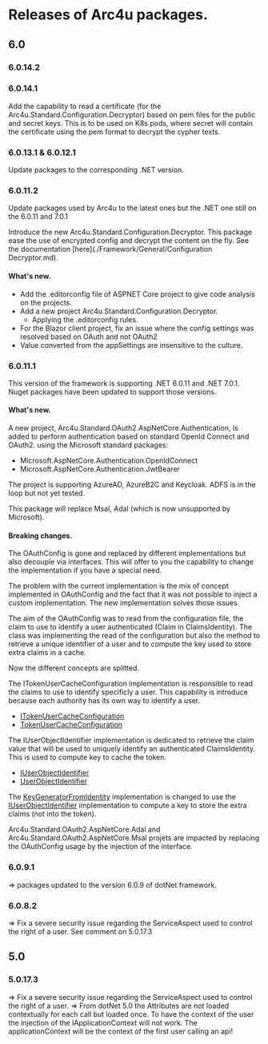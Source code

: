 # Releases of Arc4u packages.


## 6.0

### 6.0.14.2

### 6.0.14.1

Add the capability to read a certificate (for the Arc4u.Standard.Configuration.Decryptor) based on pem files for the public and secret keys.
This is to be used on K8s pods, where secret will contain the certificate using the pem format to decrypt the cypher texts.

### 6.0.13.1 &  6.0.12.1

Update packages to the corresponding .NET version.

### 6.0.11.2
Update packages used by Arc4u to the latest ones but the .NET one still on the 6.0.11 and 7.0.1

Introduce the new Arc4u.Standard.Configuration.Decryptor. This package ease the use of encrypted config and decrypt the content on the fly.
See the documentation [here](./Framework/General/Configuration Decryptor.md).

#### What's new.
- Add the .editorconfig file of ASPNET Core project to give code analysis on the projects.
- Add a new project Arc4u.Standard.Configuration.Decryptor.
  - Applying the .editorconfig rules.
- For the Blazor client project, fix an issue where the config settings was resolved based on OAuth and not OAuth2
- Value converted from the appSettings are insensitive to the culture.

### 6.0.11.1

This version of the framework is supporting .NET 6.0.11 and .NET 7.0.1.
Nuget packages have been updated to support those versions.

#### What's new.

A new project, Arc4u.Standard.OAuth2.AspNetCore.Authentication, is added to perform authentication based on standard OpenId Connect and OAuth2.
using the Microsoft standard packages:
- Microsoft.AspNetCore.Authentication.OpenIdConnect
- Microsoft.AspNetCore.Authentication.JwtBearer
 
 The project is supporting AzureAD, AzureB2C and Keycloak.
 ADFS is in the loop but not yet tested.

 This package will replace Msal, Adal (which is now unsupported by Microsoft).

 #### Breaking changes.

 The OAuthConfig is gone and replaced by different implementations but also decouple via interfaces. This will offer to you the capability to change the implementation if you have a special need.

The problem with the current implementation is the mix of concept implemented in OAuthConfig and the fact that it was not possible to inject a custom implementation. The new implementation solves those issues.

The aim of the OAuthConfig was to read from the configuration file, the claim to use to identify a user authenticated (Claim in ClaimsIdentity).
The class was implementing the read of the configuration but also the method to retrieve a unique identifier of a user and to compute the key used to store extra claims in a cache.

Now the different concepts are splitted.

The ITokenUserCacheConfiguration implementation is responsible to read the claims to use to identify specificly a user. This capability is introduce because each authority has its own way to identify a user.
- [ITokenUserCacheConfiguration](https://github.com/GFlisch/Arc4u/blob/release/6.0.11.1/src/Arc4u.Standard.OAuth2/Configuration/ITokenUserCacheConfiguration.cs)
- [TokenUserCacheConfiguration](https://github.com/GFlisch/Arc4u/blob/release/6.0.11.1/src/Arc4u.Standard.OAuth2/Configuration/TokenUserCacheConfiguration.cs)

The IUserObjectIdentifier implementation is dedicated to retrieve the claim value that will be used to uniquely identify an authenticated ClaimsIdentity. This is used to compute key to cache the token.
- [IUserObjectIdentifier](https://github.com/GFlisch/Arc4u/blob/release/6.0.11.1/src/Arc4u.Standard.OAuth2/Security/IUserObjectIdentifier.cs)
- [UserObjectIdentifier](https://github.com/GFlisch/Arc4u/blob/release/6.0.11.1/src/Arc4u.Standard.OAuth2/Security/UserObjectIdentifier.cs)

The [KeyGeneratorFromIdentity](https://github.com/GFlisch/Arc4u/blob/release/6.0.11.1/src/Arc4u.Standard.OAuth2/Security/Principal/KeyGeneratorFromIdentity.cs) implementation is changed to use the [IUserObjectIdentifier](https://github.com/GFlisch/Arc4u/blob/release/6.0.11.1/src/Arc4u.Standard.OAuth2/Security/IUserObjectIdentifier.cs) implementation to compute a key to store the extra claims (not into the token).

Arc4u.Standard.OAuth2.AspNetCore.Adal and Arc4u.Standard.OAuth2.AspNetCore.Msal projets are impacted by replacing the OAuthConfig usage by the injection of the interface.

### 6.0.9.1
=> packages updated to the version 6.0.9 of dotNet framework.

### 6.0.8.2
=> Fix a severe security issue regarding the ServiceAspect used to control the right of a user. See comment on 5.0.17.3

## 5.0

### 5.0.17.3
=> Fix a severe security issue regarding the ServiceAspect used to control the right of a user.
=> From dotNet 5.0 the Attributes are not loaded contextually for each call but loaded once. To have the context of the user the injection of the IApplicationContext will not work. The applicationContext will be the context of the first user calling an api!
